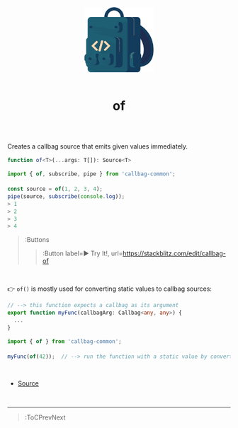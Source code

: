 <div align="center">
  <img src="/callbag.svg" width="156"/>
  <br><br>
  <h1>of</h1>
  <br><br>
</div>

Creates a callbag source that emits given values immediately.

```ts
function of<T>(...args: T[]): Source<T>
```

```ts | --term ​
import { of, subscribe, pipe } from 'callbag-common';

const source = of(1, 2, 3, 4);
pipe(source, subscribe(console.log));
> 1
> 2
> 3
> 4
```
> :Buttons
> > :Button label=► Try It!, url=https://stackblitz.com/edit/callbag-of

<br>

👉 `of()` is mostly used for converting static values to callbag sources:

```ts
// --> this function expects a callbag as its argument
export function myFunc(callbagArg: Callbag<any, any>) {
  ...
}
```
```ts
import { of } from 'callbag-common';

myFunc(of(42));  // --> run the function with a static value by converting it
```

<br>

- [Source](https://github.com/Andarist/callbag-of)

<br>

---

> :ToCPrevNext